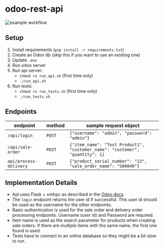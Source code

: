 # odoo-rest-api

![example workflow](https://github.com/wangonya/odoo-rest-api/actions/workflows/flask.yml/badge.svg)

## Setup

1. Install requirements (`pip install -r requirements.txt`)
2. Create an Odoo db (skip this if you want to use an existing one)
3. Update `.env`
4. Run odoo server
5. Run api server:
    - `chmod +x run_api.sh` (first time only)
    - `./run_api.sh`
6. Run tests:
    - `chmod +x run_tests.sh` (first time only)
    - `./run_tests.sh`

## Endpoints

|endpoint|method|sample request object|
|---|---|---|
|`/api/login`|`POST`|`{"username": "admin", "password": "admin"}`|
|`/api/sale-order`|`POST`|`{"item_name": "Test Product1", "customer_name": "customer", "quantity": 1}`|
|`api/process-delivery`|`POST`|`{"product_serial_number": "13", "sale_order_name": "S00040"}`|

## Implementation Details

* Api uses Flask + xmlrpc as described in the [Odoo docs](https://www.odoo.com/documentation/13.0/developer/webservices/odoo.html)
* The `login` endpoint returns the user id if successful. This user id should be used as the username for the other endpoints.
* Basic authentication is used for the sale order and delivery order processing endpoints. Username (user id) and Password are required.
* Item name is used as the search parameter for products when creating sale orders. If there are multiple items with the same name, the first one found is used.
* Tests have to connect to an online database so they might be a bit slow to run.
